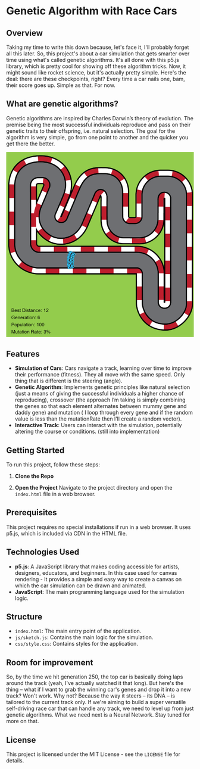 # Genetic Algorithm with Race Cars

## Overview

Taking my time to write this down because, let's face it, I'll probably forget all this later. So, this project's about a car simulation that gets smarter over time using what's called genetic algorithms. It's all done with this p5.js library, which is pretty cool for showing off these algorithm tricks. Now, it might sound like rocket science, but it's actually pretty simple. Here's the deal: there are these checkpoints, right? Every time a car nails one, bam, their score goes up. Simple as that. For now.

## What are genetic algorithms?

Genetic algorithms are inspired by Charles Darwin’s theory of evolution. The premise being the most successful individuals reproduce and pass on their genetic traits to their offspring, i.e. natural selection. The goal for the algorithm is very simple, go from one point to another and the quicker you get there the better.

![Alt text](/assets/images/screenshot.png)

## Features

- **Simulation of Cars**: Cars navigate a track, learning over time to improve their performance (fitness). They all move with the same speed. Only thing that is different is the steering (angle). 
- **Genetic Algorithm**: Implements genetic principles like natural selection (just a means of giving the successful individuals a higher chance of reproducing), crossover (the approach I’m taking is simply combining the genes so that each element alternates between mummy gene and daddy gene) and mutation ( I loop through every gene and if the random value is less than the mutationRate then I’ll create a random vector).
- **Interactive Track**: Users can interact with the simulation, potentially altering the course or conditions. (still into implementation)

## Getting Started

To run this project, follow these steps:

1. **Clone the Repo**

2. **Open the Project**
Navigate to the project directory and open the `index.html` file in a web browser.

## Prerequisites
This project requires no special installations if run in a web browser. It uses p5.js, which is included via CDN in the HTML file.

## Technologies Used
- **p5.js**: A JavaScript library that makes coding accessible for artists, designers, educators, and beginners. In this case used for canvas rendering -  It provides a simple and easy way to create a canvas on which the car simulation can be drawn and animated. 
- **JavaScript**: The main programming language used for the simulation logic.

## Structure
- `index.html`: The main entry point of the application.
- `js/sketch.js`: Contains the main logic for the simulation.
- `css/style.css`: Contains styles for the application.

## Room for improvement
So, by the time we hit generation 250, the top car is basically doing laps around the track (yeah, I've actually watched it that long). But here's the thing – what if I want to grab the winning car's genes and drop it into a new track? Won't work. Why not? Because the way it steers – its DNA – is tailored to the current track only. If we're aiming to build a super versatile self-driving race car that can handle any track, we need to level up from just genetic algorithms. What we need next is a Neural Network. Stay tuned for more on that.

## License
This project is licensed under the MIT License - see the `LICENSE` file for details.
